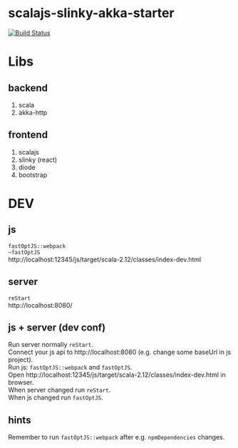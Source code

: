 # scalajs-slinky-akka-starter
[![Build Status](https://travis-ci.org/oen9/scalajs-slinky-akka-starter.svg?branch=master)](https://travis-ci.org/oen9/scalajs-slinky-akka-starter)
# Libs

## backend
1. scala
1. akka-http

## frontend
1. scalajs
1. slinky (react)
1. diode
1. bootstrap

# DEV

## js
`fastOptJS::webpack`\
`~fastOptJS`\
http://localhost:12345/js/target/scala-2.12/classes/index-dev.html

## server
`reStart`\
http://localhost:8080/

## js + server (dev conf)
Run server normally `reStart`.\
Connect your js api to http://localhost:8080 (e.g. change some baseUrl in js project).\
Run js: `fastOptJS::webpack` and `fastOptJS`.\
Open http://localhost:12345/js/target/scala-2.12/classes/index-dev.html in browser.\
When server changed run `reStart`.\
When js changed run `fastOptJS`.

## hints
Remember to run `fastOptJS::webpack` after e.g. `npmDependencies` changes.
